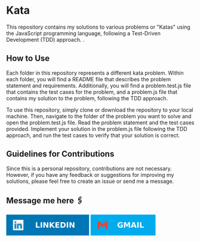 # Kata

This repository contains my solutions to various problems or "Katas" using the JavaScript programming language, following a Test-Driven Development (TDD) approach. .

## How to Use

Each folder in this repository represents a different kata problem. Within each folder, you will find a README file that describes the problem statement and requirements. Additionally, you will find a problem.test.js file that contains the test cases for the problem, and a problem.js file that contains my solution to the problem, following the TDD approach.

To use this repository, simply clone or download the repository to your local machine. Then, navigate to the folder of the problem you want to solve and open the problem.test.js file. Read the problem statement and the test cases provided. Implement your solution in the problem.js file following the TDD approach, and run the test cases to verify that your solution is correct.

## Guidelines for Contributions

Since this is a personal repository, contributions are not necessary. However, if you have any feedback or suggestions for improving my solutions, please feel free to create an issue or send me a message.

## Message me here 🖇️

[![linkedin](https://github.com/prateek-budhiraja/dump/blob/main/badges/linkedin.svg)](https://www.linkedin.com/in/prateekbud/)
[![gmail](https://github.com/prateek-budhiraja/dump/blob/main/badges/gmail.svg)](mailto:prateekbudhiraja14@gmail.com)
